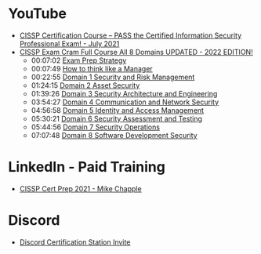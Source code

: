 # YouTube

- [CISSP Certification Course – PASS the Certified Information Security Professional Exam! - July 2021](https://youtu.be/M1_v5HBVHWo "CISSP Certification Course – PASS the Certified Information Security Professional Exam! - July 2021")
- [CISSP Exam Cram Full Course All 8 Domains UPDATED - 2022 EDITION!](https://www.youtube.com/watch?v=_nyZhYnCNLA&t=0s "CISSP Exam Cram Full Course All 8 Domains UPDATED - 2022 EDITION!")
    - 00:07:02 [Exam Prep Strategy](https://www.youtube.com/watch?v=_nyZhYnCNLA&t=422s "Exam Prep Strategy")
    - 00:07:49 [How to think like a Manager](https://www.youtube.com/watch?v=_nyZhYnCNLA&t=469s "How to think like a Manager")
    - 00:22:55 [Domain 1 Security and Risk Management](https://www.youtube.com/watch?v=_nyZhYnCNLA&t=1375s "Domain 1 Security and Risk Management")
    - 01:24:15 [Domain 2 Asset Security](https://www.youtube.com/watch?v=_nyZhYnCNLA&t=5055s "Domain 2 Asset Security")
    - 01:39:26 [Domain 3 Security Architecture and Engineering](https://www.youtube.com/watch?v=_nyZhYnCNLA&t=5966s "Domain 3 Security Architecture and Engineering")
    - 03:54:27 [Domain 4 Communication and Network Security](https://www.youtube.com/watch?v=_nyZhYnCNLA&t=14067s "Domain 4 Communication and Network Security")
    - 04:56:58 [Domain 5 Identity and Access Management](https://www.youtube.com/watch?v=_nyZhYnCNLA&t=17818s "Domain 5 Identity and Access Management")
    - 05:30:21 [Domain 6 Security Assessment and Testing](https://www.youtube.com/watch?v=_nyZhYnCNLA&t=19821s "Domain 6 Security Assessment and Testing")
    - 05:44:56 [Domain 7 Security Operations](https://www.youtube.com/watch?v=_nyZhYnCNLA&t=20696s "Domain 7 Security Operations")
    - 07:07:48 [Domain 8 Software Development Security](https://www.youtube.com/watch?v=_nyZhYnCNLA&t=25668s "Domain 8 Software Development Security")

# LinkedIn - Paid Training

- [CISSP Cert Prep 2021 - Mike Chapple](https://www.linkedin.com/learning/cissp-cert-prep-2021-1-security-and-risk-management "CISSP Cert Prep 2021 - Mike Chapple")

# Discord

- [Discord Certification Station Invite](https://discord.com/invite/YzyBNNSHDZ "Discord Certification Station Invitee")